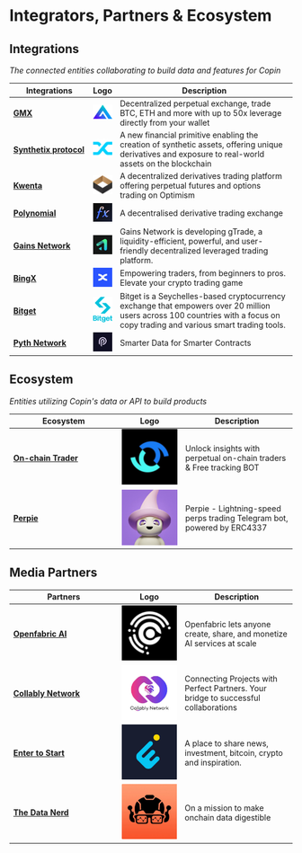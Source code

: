 # Integrators, Partners & Ecosystem

## Integrations

_The connected entities collaborating to build data and features for Copin_

<table><thead><tr><th width="187">Integrations</th><th>Logo</th><th width="560">Description</th></tr></thead><tbody><tr><td><a href="https://twitter.com/Copin_io/status/1723349580610412740"><strong>GMX</strong></a></td><td><img src="../.gitbook/assets/image (31).png" alt="" data-size="original"></td><td>Decentralized perpetual exchange, trade BTC, ETH and more with up to 50x leverage directly from your wallet</td></tr><tr><td><a href="https://twitter.com/Copin_io/status/1712090427015500091"><strong>Synthetix protocol</strong></a></td><td><img src="../.gitbook/assets/image (29).png" alt="" data-size="original"></td><td>A new financial primitive enabling the creation of synthetic assets, offering unique derivatives and exposure to real-world assets on the blockchain</td></tr><tr><td><a href="https://twitter.com/Copin_io/status/1722572408471879949"><strong>Kwenta</strong></a></td><td><img src="../.gitbook/assets/image (27).png" alt="" data-size="original"></td><td>A decentralized derivatives trading platform offering perpetual futures and options trading on Optimism</td></tr><tr><td><a href="https://twitter.com/Copin_io/status/1730955104453640386"><strong>Polynomial</strong></a></td><td><img src="../.gitbook/assets/Logo.png" alt="" data-size="original"></td><td>A decentralised derivative trading exchange</td></tr><tr><td><a href="https://twitter.com/GainsNetwork_io/status/1770568116973494679?s=20"><strong>Gains Network</strong></a></td><td><img src="../.gitbook/assets/image (1) (1) (1) (1) (1) (1) (1) (1).png" alt="" data-size="original"></td><td>Gains Network is developing gTrade, a liquidity-efficient, powerful, and user-friendly decentralized leveraged trading platform.</td></tr><tr><td><a href="https://twitter.com/BingXOfficial/status/1768160632325726449"><strong>BingX</strong></a></td><td><img src="../.gitbook/assets/image (32).png" alt="" data-size="original"></td><td>Empowering traders, from beginners to pros. Elevate your crypto trading game</td></tr><tr><td><a href="https://partner.bitget.online/bg/HPM3BN"><strong>Bitget</strong></a></td><td><img src="../.gitbook/assets/image (14) (1) (1).png" alt="" data-size="original"></td><td>Bitget is a Seychelles-based cryptocurrency exchange that empowers over 20 million users across 100 countries with a focus on copy trading and various smart trading tools.</td></tr><tr><td><a href="https://pyth.network/"><strong>Pyth Network</strong></a></td><td><img src="../.gitbook/assets/image (33).png" alt="" data-size="original"></td><td>Smarter Data for Smarter Contracts</td></tr></tbody></table>

## Ecosystem

_Entities utilizing Copin's data or API to build products_

<table><thead><tr><th width="179">Ecosystem</th><th width="99">Logo</th><th>Description</th></tr></thead><tbody><tr><td><a href="https://twitter.com/Onchain_Trader/status/1691405211347345408"><strong>On-chain Trader</strong></a></td><td><img src="../.gitbook/assets/image (34).png" alt="" data-size="original"></td><td>Unlock insights with perpetual on-chain traders &#x26; Free tracking BOT</td></tr><tr><td><a href="https://twitter.com/Copin_io/status/1732181946309189653"><strong>Perpie</strong></a></td><td><img src="../.gitbook/assets/telegram-peer-photo-size-1-5024292665038056535-1-0-0.jpg" alt="" data-size="original"></td><td>Perpie - Lightning-speed perps trading Telegram bot, powered by ERC4337</td></tr></tbody></table>



## Media Partners

<table><thead><tr><th width="179">Partners</th><th width="98">Logo</th><th>Description</th></tr></thead><tbody><tr><td><a href="https://twitter.com/Copin_io/status/1691399248829677568"><strong>Openfabric AI</strong></a></td><td><img src="../.gitbook/assets/image (37).png" alt="" data-size="original"></td><td>Openfabric lets anyone create, share, and monetize AI services at scale</td></tr><tr><td><a href="https://twitter.com/Copin_io/status/1722253836570735011"><strong>Collably Network</strong></a></td><td><img src="../.gitbook/assets/telegram-peer-photo-size-5-6314304646650377740-1-0-0 (2).jpg" alt="" data-size="original"></td><td>Connecting Projects with Perfect Partners. Your bridge to successful collaborations</td></tr><tr><td><a href="https://twitter.com/Copin_io/status/1725109406197776591"><strong>Enter to Start</strong></a></td><td><img src="../.gitbook/assets/telegram-peer-photo-size-5-6064116041379852956-1-0-0.jpg" alt="" data-size="original"></td><td>A place to share news, investment, bitcoin, crypto and inspiration.</td></tr><tr><td><a href="https://twitter.com/Copin_io/status/1709041858515714311"><strong>The Data Nerd</strong></a></td><td><img src="../.gitbook/assets/telegram-peer-photo-size-5-6129408920192661117-1-0-0.jpg" alt="" data-size="original"></td><td>On a mission to make onchain data digestible</td></tr></tbody></table>

